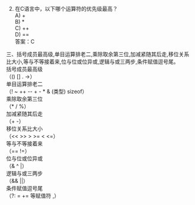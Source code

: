 2. 在C语言中，以下哪个运算符的优先级最高？  
A) +  
B) *  
C) ++  
D) ==  
答案：C  

三、括号成员最高级,单目运算排老二,乘除取余第三位,加减紧随其后走,移位关系比大小,等与不等接着来,位与位或位异或,逻辑与或三两步,条件赋值逗号尾。  
括号成员最高级  
（() [] . ->）  
单目运算排老二  
（! ~ ++ -- + - * & (类型) sizeof）  
乘除取余第三位  
（* / %）  
加减紧随其后走  
（+ -）  
移位关系比大小  
（<< >> > >= < <=）  
等与不等接着来  
（== !=）  
位与位或位异或  
（& ^ |）  
逻辑与或三两步  
（&& ||）  
条件赋值逗号尾  
（?: = += 等赋值符 ,）  